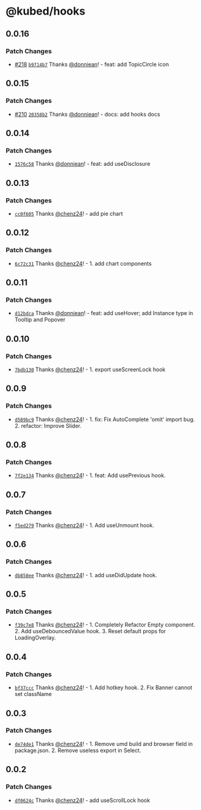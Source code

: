 # @kubed/hooks

## 0.0.16

### Patch Changes

- [#218](https://github.com/kubesphere/kube-design/pull/218) [`b9714b7`](https://github.com/kubesphere/kube-design/commit/b9714b7cc77c3899f1f63c94f3a62d75739fc324) Thanks [@donniean](https://github.com/donniean)! - feat: add TopicCircle icon

## 0.0.15

### Patch Changes

- [#210](https://github.com/kubesphere/kube-design/pull/210) [`20358b2`](https://github.com/kubesphere/kube-design/commit/20358b232e3c6515fc7d847da10862f20eaaee7f) Thanks [@donniean](https://github.com/donniean)! - docs: add hooks docs

## 0.0.14

### Patch Changes

- [`1576c58`](https://github.com/kubesphere/kube-design/commit/1576c58579736e11a02c47494ac4785f12ffec4b) Thanks [@donniean](https://github.com/donniean)! - feat: add useDisclosure

## 0.0.13

### Patch Changes

- [`cc0f605`](https://github.com/kubesphere/kube-design/commit/cc0f6050d1755b883b9649897e80922c90ff108e) Thanks [@chenz24](https://github.com/chenz24)! - add pie chart

## 0.0.12

### Patch Changes

- [`6c72c31`](https://github.com/kubesphere/kube-design/commit/6c72c31c60ea33241528031c5e5de807c402dcdf) Thanks [@chenz24](https://github.com/chenz24)! - 1. add chart components

## 0.0.11

### Patch Changes

- [`d12bdca`](https://github.com/kubesphere/kube-design/commit/d12bdcade70d7b8bac20731e4cf1f3a58c183763) Thanks [@donniean](https://github.com/donniean)! - feat: add useHover; add Instance type in Tooltip and Popover

## 0.0.10

### Patch Changes

- [`7bdb130`](https://github.com/kubesphere/kube-design/commit/7bdb130dcbbe3f65870b564f811556462fd727d4) Thanks [@chenz24](https://github.com/chenz24)! - 1. export useScreenLock hook

## 0.0.9

### Patch Changes

- [`d589bc9`](https://github.com/kubesphere/kube-design/commit/d589bc9b5a8d42390fc1a2f494ccb4b5bda34bd9) Thanks [@chenz24](https://github.com/chenz24)! - 1. fix: Fix AutoComplete 'omit' import bug.
  2. refactor: Improve Slider.

## 0.0.8

### Patch Changes

- [`7f2e134`](https://github.com/kubesphere/kube-design/commit/7f2e134aaff15b0552889f02ca0ae929848877d4) Thanks [@chenz24](https://github.com/chenz24)! - 1. feat: Add usePrevious hook.

## 0.0.7

### Patch Changes

- [`f5ed279`](https://github.com/kubesphere/kube-design/commit/f5ed279be5140890fd91e762c02593988576ca46) Thanks [@chenz24](https://github.com/chenz24)! - 1. Add useUnmount hook.

## 0.0.6

### Patch Changes

- [`db858ee`](https://github.com/kubesphere/kube-design/commit/db858ee70bc841176d9dd8cf3d52ce6a3927fc2c) Thanks [@chenz24](https://github.com/chenz24)! - 1. add useDidUpdate hook.

## 0.0.5

### Patch Changes

- [`f39c7e8`](https://github.com/kubesphere/kube-design/commit/f39c7e8d9550ddd329dc057bf6a737835b738d33) Thanks [@chenz24](https://github.com/chenz24)! - 1. Completely Refactor Empty component.
  2. Add useDebouncedValue hook.
  3. Reset default props for LoadingOverlay.

## 0.0.4

### Patch Changes

- [`bf37ccc`](https://github.com/kubesphere/kube-design/commit/bf37cccbf64598b67b6e599b61c9d4ed33ec8504) Thanks [@chenz24](https://github.com/chenz24)! - 1. Add hotkey hook.
  2. Fix Banner cannot set className

## 0.0.3

### Patch Changes

- [`de74de1`](https://github.com/kubesphere/kube-design/commit/de74de1786e2dcef25f7fea435d24dc146527b78) Thanks [@chenz24](https://github.com/chenz24)! - 1. Remove umd build and browser field in package.json.
  2. Remove useless export in Select.

## 0.0.2

### Patch Changes

- [`df0624c`](https://github.com/kubesphere/kube-design/commit/df0624c146781210b3eb8849bdb7ceea65c064e5) Thanks [@chenz24](https://github.com/chenz24)! - add useScrollLock hook
